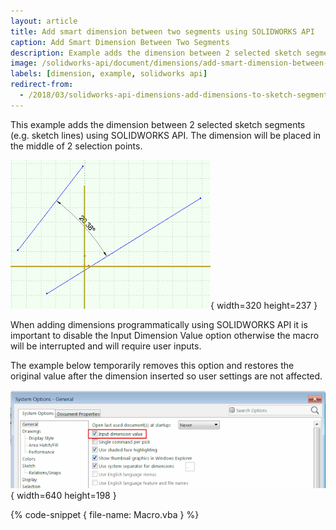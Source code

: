 ```yaml
---
layout: article
title: Add smart dimension between two segments using SOLIDWORKS API
caption: Add Smart Dimension Between Two Segments
description: Example adds the dimension between 2 selected sketch segments
image: /solidworks-api/document/dimensions/add-smart-dimension-between-two-segments/dimension-name.png
labels: [dimension, example, solidworks api]
redirect-from:
  - /2018/03/solidworks-api-dimensions-add-dimensions-to-sketch-segment.html
---
```

This example adds the dimension between 2 selected sketch segments (e.g. sketch lines) using SOLIDWORKS API. The dimension will be placed in the middle of 2 selection points.  

![Dimension with name](dimension-name.png){ width=320 height=237 }

When adding dimensions programmatically using SOLIDWORKS API it is important to disable the Input Dimension Value option otherwise the macro will be interrupted and will require user inputs.

The example below temporarily removes this option and restores the original value after the dimension inserted so user settings are not affected.  

![Option to input dimension value on creation](input-dimension-value-option.png){ width=640 height=198 }

{% code-snippet { file-name: Macro.vba } %}
